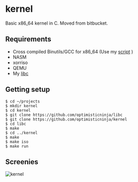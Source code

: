 # kernel
Basic x86_64 kernel in C. Moved from bitbucket.

## Requirements
* Cross compiled Binutils/GCC for x86_64 (Use my [script](https://github.com/optimisticninja/scripts/blob/master/cross-compiler-install.sh) )
* NASM
* xorriso
* QEMU
* My [libc](https://github.com/optimisticninja/libc)

## Getting setup
```
$ cd ~/projects
$ mkdir kernel
$ cd kernel
$ git clone https://github.com/optimisticninja/libc
$ git clone https://github.com/optimisticninja/kernel
$ cd libc
$ make
$ cd ../kernel
$ make
$ make iso
$ make run
```
## Screenies
![kernel](http://preview.ibb.co/e9nK5a/kernel.png)
